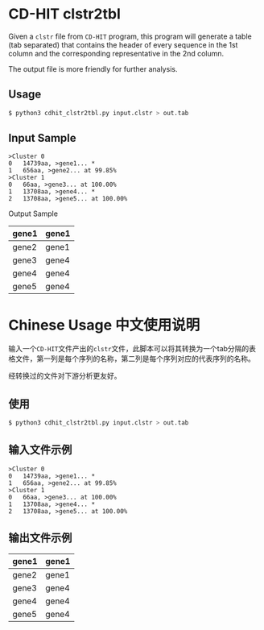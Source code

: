 # CD-HIT clstr2tbl
Given a `clstr` file from `CD-HIT` program, this program will generate a table (tab separated) that contains the header of every sequence in the 1st column and the corresponding representative in the 2nd column.

The output file is more friendly for further analysis.

## Usage
```bash
$ python3 cdhit_clstr2tbl.py input.clstr > out.tab
```
## Input Sample

```
>Cluster 0
0   14739aa, >gene1... *
1   656aa, >gene2... at 99.85%
>Cluster 1
0   66aa, >gene3... at 100.00%
1   13708aa, >gene4... *
2   13708aa, >gene5... at 100.00%
```

Output Sample

| gene1 | gene1 |
| ----- | ----- |
| gene2 | gene1 |
| gene3 | gene4 |
| gene4 | gene4 |
| gene5 | gene4 |

# Chinese Usage 中文使用说明
输入一个`CD-HIT`文件产出的`clstr`文件，此脚本可以将其转换为一个tab分隔的表格文件，第一列是每个序列的名称，第二列是每个序列对应的代表序列的名称。

经转换过的文件对下游分析更友好。

## 使用
```bash
$ python3 cdhit_clstr2tbl.py input.clstr > out.tab
```
## 输入文件示例

```
>Cluster 0
0   14739aa, >gene1... *
1   656aa, >gene2... at 99.85%
>Cluster 1
0   66aa, >gene3... at 100.00%
1   13708aa, >gene4... *
2   13708aa, >gene5... at 100.00%
```

## 输出文件示例

| gene1 | gene1 |
| ----- | ----- |
| gene2 | gene1 |
| gene3 | gene4 |
| gene4 | gene4 |
| gene5 | gene4 |
